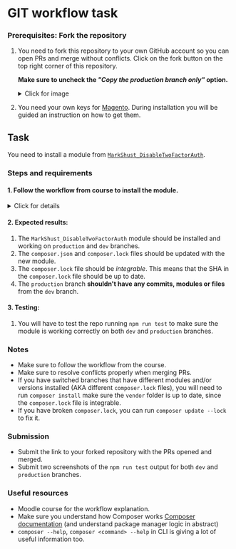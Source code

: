 # GIT workflow task

### Prerequisites: Fork the repository
1. You need to fork this repository to your own GitHub account so you can open PRs and merge without conflicts. Click on the fork button on the top right corner of this repository.

   **Make sure to uncheck the *"Copy the production branch only"* option.**
   <details>
      <summary>Click for image</summary>
   <img src="git-test/creating-a-fork.png" alt="fork" />
   </details>

2. You need your own keys for [Magento](https://commercemarketplace.adobe.com/). During installation you will be guided an instruction on how to get them.

## Task
You need to install a module from [`MarkShust_DisableTwoFactorAuth`](https://github.com/markshust/magento2-module-disabletwofactorauth).

### Steps and requirements
#### 1. Follow the workflow from course to install the module.
<details>
   <summary>Click for details</summary>

   1. **Clone** this repo and setup Magento by running `npm install` and `npm run start`. This is simple CMA app with sample data.
   2. Create a new branch from `production`.
   3. Install the module
   4. Commit the changes
   5. Push the changes to your forked repository
   6. Open a PR to merge the changes to the `dev` branch of your forked repository
   7. Merge the PR (you will need to resolve conflicts) to `dev` branch
   8. Open a PR to merge the changes to the `production` branch of your forked repository
   9. Merge the PR to `production` branch

   <br/>
   Image for context:
   <img src="git-test/git-workflow.png" alt="workflow" />
   </details>

#### 2. Expected results:
   1. The `MarkShust_DisableTwoFactorAuth` module should be installed and working on `production` and `dev` branches.
   2. The `composer.json` and `composer.lock` files should be updated with the new module.
   3. The `composer.lock` file should be *integrable*. This means that the SHA in the `composer.lock` file should be up to date.
   4. The `production` branch **shouldn't have any commits, modules or files** from the `dev` branch.

#### 3. Testing:
   1. You will have to test the repo running `npm run test` to make sure the module is working correctly on both `dev` and `production` branches.

### Notes
- Make sure to follow the workflow from the course.
- Make sure to resolve conflicts properly when merging PRs.
- If you have switched branches that have different modules and/or versions installed (AKA different `composer.lock` files), you will need to run `composer install` make sure the `vendor` folder is up to date, since the `composer.lock` file is integrable.
- If you have broken `composer.lock`, you can run `composer update --lock` to fix it.

### Submission
- Submit the link to your forked repository with the PRs opened and merged.
- Submit two screenshots of the `npm run test` output for both `dev` and `production` branches.

### Useful resources
- Moodle course for the workflow explanation.
- Make sure you understand how Composer works [Composer documentation](https://getcomposer.org/doc/01-basic-usage.md) (and understand package manager logic in abstract)
- `composer --help`, `composer <command> --help` in CLI is giving a lot of useful information too.
